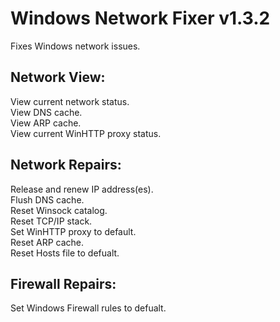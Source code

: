 # Windows Network Fixer v1.3.2

Fixes Windows network issues.
## Network View:  
View current network status.  
View DNS cache.  
View ARP cache.  
View current WinHTTP proxy status.  

## Network Repairs:  
Release and renew IP address(es).  
Flush DNS cache.  
Reset Winsock catalog.  
Reset TCP/IP stack.  
Set WinHTTP proxy to default.  
Reset ARP cache.  
Reset Hosts file to defualt.  

## Firewall Repairs:  
Set Windows Firewall rules to defualt.  